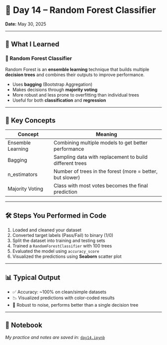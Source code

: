 # 🌲 Day 14 – Random Forest Classifier

**Date:** May 30, 2025

---

## 📘 What I Learned

### 🔹 Random Forest Classifier

Random Forest is an **ensemble learning** technique that builds multiple **decision trees** and combines their outputs to improve performance.

- Uses **bagging** (Bootstrap Aggregation)
- Makes decisions through **majority voting**
- More robust and less prone to overfitting than individual trees
- Useful for both **classification** and **regression**

---

## 🧠 Key Concepts

| Concept           | Meaning                                                                 |
|-------------------|-------------------------------------------------------------------------|
| Ensemble Learning | Combining multiple models to get better performance                    |
| Bagging           | Sampling data with replacement to build different trees                |
| n_estimators      | Number of trees in the forest (more = better, but slower)              |
| Majority Voting   | Class with most votes becomes the final prediction                     |

---

## 🛠️ Steps You Performed in Code

1. Loaded and cleaned your dataset  
2. Converted target labels (Pass/Fail) to binary (1/0)  
3. Split the dataset into training and testing sets  
4. Trained a `RandomForestClassifier` with 100 trees  
5. Evaluated the model using `accuracy_score`  
6. Visualized the predictions using **Seaborn** scatter plot

---

## 📊 Typical Output

- ✅ Accuracy: ~100% on clean/simple datasets  
- 📉 Visualized predictions with color-coded results  
- 💪 Robust to noise, performs better than a single decision tree

---

## 📓 Notebook

*My practice and notes are saved in:* [`day14.ipynb`](day14.ipynb)
